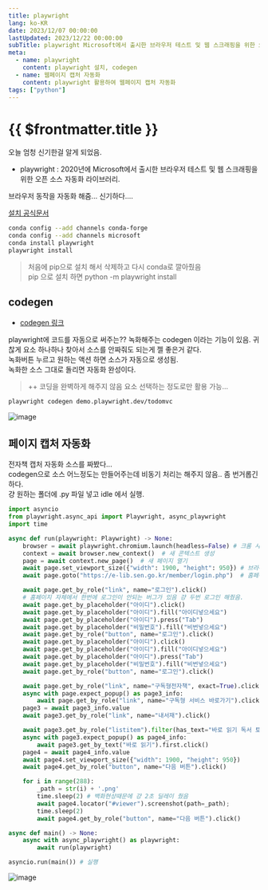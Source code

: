 ```yaml
---
title: playwright
lang: ko-KR
date: 2023/12/07 00:00:00
lastUpdated: 2023/12/22 00:00:00
subTitle: playwright Microsoft에서 출시한 브라우저 테스트 및 웹 스크래핑을 위한 오픈 소스 자동화 라이브러리 브라우저 동작을 자동화 해줌... 신기하다....playwright에 코드를 자동으로 써주는?? 녹화해주는 codegen 이라는 기능이 있음. 귀찮게 요소 하나하나 찾아서 소스를 안짜줘도 되는게 젤 좋은거 같다.  녹화버튼 누르고 원하는 액션 하면 소스가 자동으로 생성됨.  녹화한 소스 그대로 돌리면 자동화 완성이다.
meta:
  - name: playwright
    content: playwright 설치, codegen
  - name: 웹페이지 캡처 자동화
    content: playwright 활용하여 웹페이지 캡처 자동화
tags: ["python"]
---
```


# {{ $frontmatter.title }}

오늘 엄청 신기한걸 알게 되었음.

- playwright : 2020년에 Microsoft에서 출시한 브라우저 테스트 및 웹 스크래핑을 위한 오픈 소스 자동화 라이브러리.

브라우저 동작을 자동화 해줌... 신기하다....

[설치 공식문서](https://playwright.dev/python/docs/intro)

```sh
conda config --add channels conda-forge
conda config --add channels microsoft
conda install playwright
playwright install
```

> 처음에 pip으로 설치 해서 삭제하고 다시 conda로 깔아줬음  
> pip 으로 설치 하면 python -m playwright install

## codegen

- [codegen 링크](https://playwright.dev/python/docs/codegen)

playwright에 코드를 자동으로 써주는?? 녹화해주는 codegen 이라는 기능이 있음.
귀찮게 요소 하나하나 찾아서 소스를 안짜줘도 되는게 젤 좋은거 같다.  
녹화버튼 누르고 원하는 액션 하면 소스가 자동으로 생성됨.  
녹화한 소스 그대로 돌리면 자동화 완성이다.

> ++ 코딩을 완벽하게 해주지 않음 요소 선택하는 정도로만 활용 가능...

```sh
playwright codegen demo.playwright.dev/todomvc
```

![image](~@image/16.jpg)

## 페이지 캡처 자동화

전자책 캡처 자동화 소스를 짜봤다...  
codegen으로 소스 어느정도는 만들어주는데 비동기 처리는 해주지 않음.. 좀 번거롭긴 하다.  
걍 원하는 폴더에 .py 파일 넣고 idle 에서 실행.

```py
import asyncio
from playwright.async_api import Playwright, async_playwright
import time

async def run(playwright: Playwright) -> None:
    browser = await playwright.chromium.launch(headless=False) # 크롬 사용
    context = await browser.new_context()  # 새 콘텍스트 생성
    page = await context.new_page()  # 새 페이지 열기
    await page.set_viewport_size({"width": 1900, "height": 950}) # 브라우저 사이즈 설정
    await page.goto("https://e-lib.sen.go.kr/member/login.php")  # 홈페이지로 이동

    await page.get_by_role("link", name="로그인").click()
    # 홈페이지 자체에서 한번에 로그인이 안되는 버그가 있음 걍 두번 로그인 해줬음.
    await page.get_by_placeholder("아이디").click()
    await page.get_by_placeholder("아이디").fill("아이디넣으세요")
    await page.get_by_placeholder("아이디").press("Tab")
    await page.get_by_placeholder("비밀번호").fill("비번넣으세요")
    await page.get_by_role("button", name="로그인").click()
    await page.get_by_placeholder("아이디").click()
    await page.get_by_placeholder("아이디").fill("아이디넣으세요")
    await page.get_by_placeholder("아이디").press("Tab")
    await page.get_by_placeholder("비밀번호").fill("비번넣으세요")
    await page.get_by_role("button", name="로그인").click()

    await page.get_by_role("link", name="구독형전자책", exact=True).click()
    async with page.expect_popup() as page3_info:
        await page.get_by_role("link", name="구독형 서비스 바로가기").click()
    page3 = await page3_info.value
    await page3.get_by_role("link", name="내서재").click()

    await page3.get_by_role("listitem").filter(has_text="바로 읽기 독서 토론 가기 삭제 바로 읽기 상세 보기 현장에서 바로 써먹는 리액트 with 타입스크립트 김정헌").locator("img").nth(1).click()
    async with page3.expect_popup() as page4_info:
        await page3.get_by_text("바로 읽기").first.click()
    page4 = await page4_info.value
    await page4.set_viewport_size({"width": 1900, "height": 950})
    await page4.get_by_role("button", name="다음 버튼").click()

    for i in range(288):
        _path = str(i) + '.png'
        time.sleep(2) # 백화현상때문에 걍 2초 딜레이 줬음
        await page4.locator("#viewer").screenshot(path=_path);
        time.sleep(2)
        await page4.get_by_role("button", name="다음 버튼").click()

async def main() -> None:
    async with async_playwright() as playwright:
    	await run(playwright)

asyncio.run(main()) # 실행
```

![image](~@image/19.jpg)
